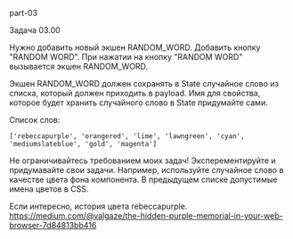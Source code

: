 part-03

Задача 03.00

Нужно добавить новый экшен RANDOM_WORD. Добавить кнопку "RANDOM WORD".
При нажатии на кнопку "RANDOM WORD" вызывается экшен RANDOM_WORD.

Экшен RANDOM_WORD должен сохранять в State случайное слово из списка, который должен приходить в payload.
Имя для свойства, которое будет хранить случайного слово в State придумайте сами.

Список слов:
```
['rebeccapurple', 'orangered', 'lime', 'lawngreen', 'cyan', 'mediumslateblue', 'gold', 'magenta']
```

Не ограничивайтесь требованием моих задач! Эксперементируйте и придумавайте свои задачи.
Например, используйте случайное слово в качестве цвета фона компонента.
В предыдущем списке допустимые имена цветов в CSS. 

Если интересно, история цвета rebeccapurple.
https://medium.com/@valgaze/the-hidden-purple-memorial-in-your-web-browser-7d84813bb416